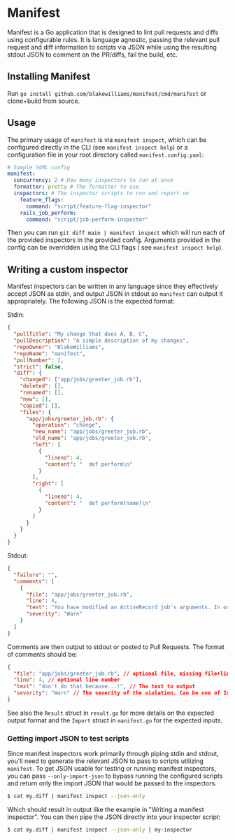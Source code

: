 # Manifest

Manifest is a Go application that is designed to lint pull requests and diffs
using configurable rules. It is language agnostic, passing the relevant pull
request and diff information to scripts via JSON while using the resulting
stdout JSON to comment on the PR/diffs, fail the build, etc.

## Installing Manifest

Run `go install github.com/blakewilliams/manifest/cmd/manifest` or clone+build from source.

## Usage

The primary usage of `manifest` is via `manifest inspect`, which can be configured directly in the CLI (see `manifest inspect help`) or a configuration file in your root directory called `manifest.config.yaml`:

```yaml
# Sample YAML config
manifest:
  concurrency: 2 # How many inspectors to run at once
  formatter: pretty # The formatter to use
  inspectors: # The inspector scripts to run and report on
    feature_flags:
      command: "script/feature-flag-inspector"
    rails_job_perform:
      command: "script/job-perform-inspector"
```

Then you can run `git diff main | manifest inspect` which will run each of the provided
inspectors in the provided config. Arguments provided in the config can be
overridden using the CLI flags ( see `manifest inspect help`).

## Writing a custom inspector

Manifest inspectors can be written in any language since they effectively accept
JSON as stdin, and output JSON in stdout so `manifest` can output it
appropriately. The following JSON is the expected format:

Stdin:

```json
{
  "pullTitle": "My change that does A, B, C",
  "pullDescription": "A simple description of my changes",
  "repoOwner": "BlakeWilliams",
  "repoName": "manifest",
  "pullNumber": 2,
  "strict": false,
  "diff": {
    "changed": ["app/jobs/greeter_job.rb"],
    "deleted": [],
    "renamed": [],
    "new": [],
    "copied": [],
    "files": {
      "app/jobs/greeter_job.rb": {
        "operation": "change",
        "new_name": "app/jobs/greeter_job.rb",
        "old_name": "app/jobs/greeter_job.rb",
        "left": [
          {
            "lineno": 4,
            "content": "  def perform\n"
          }
        ],
        "right": [
          {
            "lineno": 4,
            "content": "  def perform(name)\n"
          }
        ]
      }
    }
  }
}
```

Stdout:

```json
{
  "failure": "",
  "comments": [
    {
      "file": "app/jobs/greeter_job.rb",
      "line": 4,
      "text": "You have modified an ActiveRecord job's arguments. In order to avoid job failures please read and follow X documentation.",
      "severity": "Warn"
    }
  ]
}
```

Comments are then output to stdout or posted to Pull Requests. The format of comments should be:

```json
{
  "file": "app/jobs/greeter_job.rb", // optional file, missing file+line comments top-level
  "line": 4, // optional line number
  "text": "don't do that because...!", // The text to output
  "severity": "Warn" // The severity of the violation. Can be one of Info, Warn, or Error.
}
```

See also the `Result` struct in `result.go` for more details on the expected output format and the `Import` struct in `manifest.go` for the expected inputs.

### Getting import JSON to test scripts

Since manifest inspectors work primarily through piping stdin and stdout, you'll need to generate the relevant JSON to pass to scripts utilizing `manifest`. To get JSON usable for testing or running manifest inspectors, you can pass `--only-import-json` to bypass running the configured scripts and return only the import JSON that would be passed to the inspectors.

```sh
$ cat my.diff | manifest inspect --json-only
```

Which should result in output like the example in "Writing a manifest inspector". You can then pipe the JSON directly into your inspector script:

```sh
$ cat my.diff | manifest inspect --json-only | my-inspector
```
